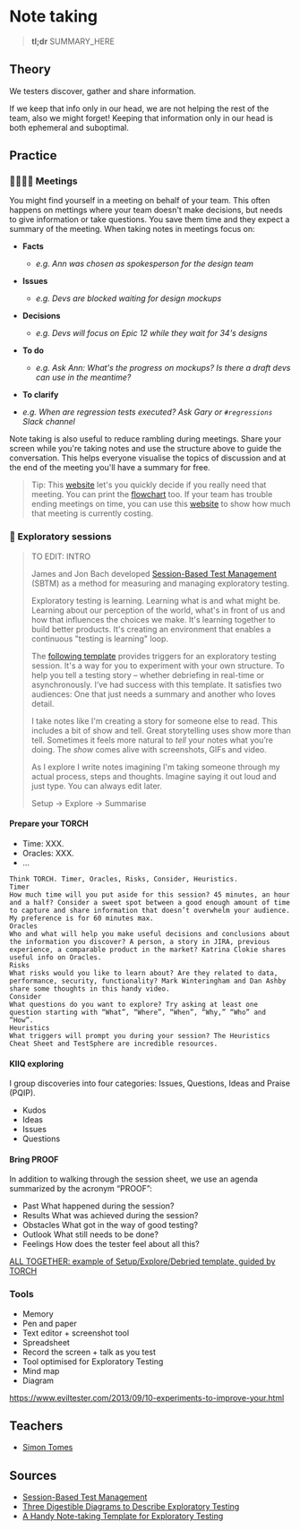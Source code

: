 # Note taking

> **tl;dr** SUMMARY_HERE

## Theory

We testers discover, gather and share information. 

If we keep that info only in our head, we are not helping the rest of the team, also we might forget! Keeping that information only in our head is both ephemeral and suboptimal.



## Practice

### 👩‍💼👨‍💼 Meetings

You might find yourself in a meeting on behalf of your team. This often happens on mettings where your team doesn't make decisions, but needs to give information or take questions. You save them time and they expect a summary of the meeting. When taking notes in meetings focus on:

- **Facts**

  - *e.g. Ann was chosen as spokesperson for the design team*

- **Issues**
  - *e.g. Devs are blocked waiting for design mockups*

- **Decisions**
  - *e.g. Devs will focus on Epic 12 while they wait for 34's designs*

- **To do**

  - *e.g. Ask Ann: What's the progress on mockups? Is there a draft devs can use in the meantime?*

- **To clarify**
- *e.g. When are regression tests executed? Ask Gary or `#regressions` Slack channel*

Note taking is also useful to reduce rambling during meetings. Share your screen while you're taking notes and use the structure above to guide the conversation. This helps everyone visualise the topics of discussion and at the end of the meeting you'll have a summary for free.

> Tip: This [website](https://shoulditbeameeting.com/#/) let's you quickly decide if you really need that meeting. You can print the [flowchart](https://dannyroosevelt.com/ratethatmeeting-assets/should-it-be-a-meeting-flowchart.pdf) too. If your team has trouble ending meetings on time, you can use this [website](https://costie.io/) to show how much that meeting is currently costing.

### 🧭 Exploratory sessions

> TO EDIT: INTRO
>
> James and Jon Bach developed [Session-Based Test Management](http://www.satisfice.com/sbtm/) (SBTM) as a method for measuring and managing exploratory testing. 
>
> Exploratory testing is learning. Learning what is and what might be. Learning about our perception of the world, what's in front of us and how that influences the choices we make. It's learning together to build better products. It's creating an environment that enables a continuous "testing is learning" loop.
>
> The [following template](https://docs.google.com/document/d/1rKYmujVhUlNgfeYIBot12Z8E7S0Y_Z4pk5pefK7xO3g/edit?usp=sharing) provides triggers for an exploratory testing session. It's a way for you to experiment with your own structure. To help you tell a testing story – whether debriefing in real-time or asynchronously. I’ve had success with this template. It satisfies two audiences: One that just needs a summary and another who loves detail.
>
> I take notes like I'm creating a story for someone else to read. This includes a bit of show and tell. Great storytelling uses show more than tell. Sometimes it feels more natural to *tell* your notes what you’re doing. The *show* comes alive with screenshots, GIFs and video.
>
> As I explore I write notes imagining I'm taking someone through my actual process, steps and thoughts. Imagine saying it out loud and just type. ‪You can always edit later.
>
> Setup -> Explore -> Summarise

#### Prepare your TORCH

- Time: XXX.
- Oracles: XXX.
- ...

```
Think TORCH. Timer, Oracles, Risks, Consider, Heuristics.
Timer
How much time will you put aside for this session? 45 minutes, an hour and a half? Consider a sweet spot between a good enough amount of time to capture and share information that doesn’t overwhelm your audience. My preference is for 60 minutes max.
Oracles
Who and what will help you make useful decisions and conclusions about the information you discover? A person, a story in JIRA, previous experience, a comparable product in the market? Katrina Clokie shares useful info on Oracles. 
Risks
What risks would you like to learn about? Are they related to data, performance, security, functionality? Mark Winteringham and Dan Ashby share some thoughts in this handy video. 
Consider
What questions do you want to explore? Try asking at least one question starting with “What”, “Where”, “When”, “Why,” “Who” and “How”.
Heuristics
What triggers will prompt you during your session? The Heuristics Cheat Sheet and TestSphere are incredible resources.
```

#### KIIQ exploring

I group discoveries into four categories: Issues, Questions, Ideas and Praise (PQIP).

- Kudos
- Ideas
- Issues
- Questions

#### Bring PROOF

In addition to walking through the session sheet, we use an agenda summarized by the acronym “PROOF”:

- Past What happened during the session?
- Results What was achieved during the session?
- Obstacles What got in the way of good testing?
- Outlook What still needs to be done?
- Feelings How does the tester feel about all this?



[ALL TOGETHER: example of Setup/Explore/Debried template, guided by TORCH](https://club.ministryoftesting.com/t/examples-of-time-boxed-note-taking-sessions/12760)



### Tools

- Memory
- Pen and paper
- Text editor + screenshot tool
- Spreadsheet
- Record the screen + talk as you test
- Tool optimised for Exploratory Testing
- Mind map
- Diagram

https://www.eviltester.com/2013/09/10-experiments-to-improve-your.html







## Teachers

- [Simon Tomes](https://www.qeek.co/author/VjuuLCMAACkH2iwj/simon-tomes)

## Sources

- [Session-Based Test Management](https://www.satisfice.com/download/session-based-test-management)
- [Three Digestible Diagrams to Describe Exploratory Testing](https://dojo.ministryoftesting.com/dojo/lessons/three-digestible-diagrams-to-describe-exploratory-testing)
- [A Handy Note-taking Template for Exploratory Testing](https://www.qeek.co/blog/a-handy-note-taking-template-for-exploratory-testing)
